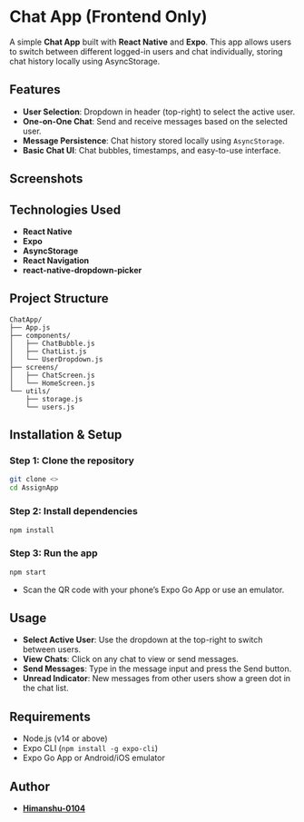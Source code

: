 

# Chat App (Frontend Only)

A simple **Chat App** built with **React Native** and **Expo**. 
This app allows users to switch between different logged-in users and chat individually, storing chat history locally using AsyncStorage.


##  Features

-  **User Selection**: Dropdown in header (top-right) to select the active user.
-  **One-on-One Chat**: Send and receive messages based on the selected user.
-  **Message Persistence**: Chat history stored locally using `AsyncStorage`.
-  **Basic Chat UI**: Chat bubbles, timestamps, and easy-to-use interface.


##  Screenshots




##  Technologies Used

- **React Native**
- **Expo**
- **AsyncStorage**
- **React Navigation**
- **react-native-dropdown-picker**


##  Project Structure

```
ChatApp/
├── App.js
├── components/
│   ├── ChatBubble.js
│   ├── ChatList.js
│   └── UserDropdown.js
├── screens/
│   ├── ChatScreen.js
│   └── HomeScreen.js
└── utils/
    ├── storage.js
    └── users.js
```



##  Installation & Setup

### Step 1: Clone the repository
```bash
git clone <>
cd AssignApp
```

### Step 2: Install dependencies
```bash
npm install
```

### Step 3: Run the app
```bash
npm start
```

- Scan the QR code with your phone’s Expo Go App or use an emulator.



##  Usage

- **Select Active User**: Use the dropdown at the top-right to switch between users.
- **View Chats**: Click on any chat to view or send messages.
- **Send Messages**: Type in the message input and press the Send button.
- **Unread Indicator**: New messages from other users show a green dot in the chat list.



##  Requirements

- Node.js (v14 or above)
- Expo CLI (`npm install -g expo-cli`)
- Expo Go App or Android/iOS emulator



##  Author

- **[Himanshu-0104](https://github.com/Himanshu-0104)**  



